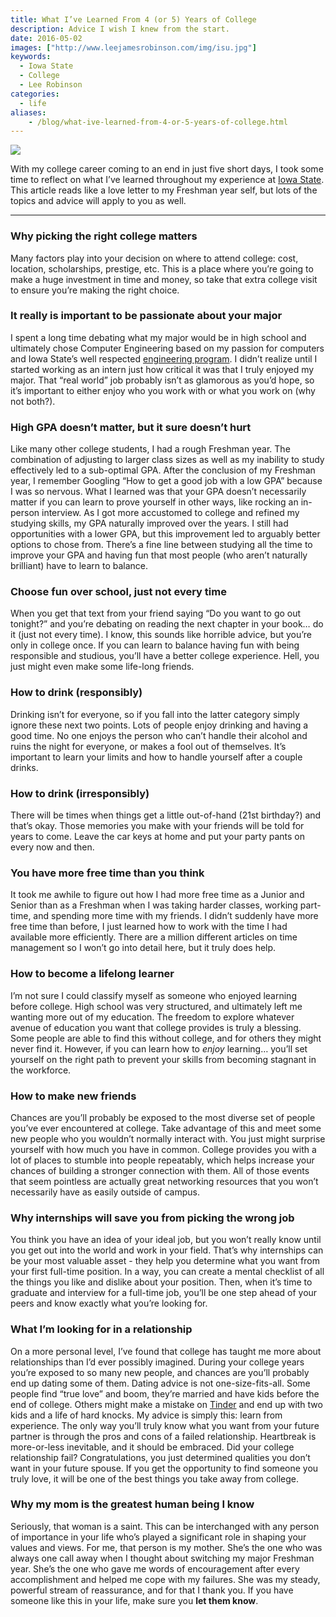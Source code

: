 ```yaml
---
title: What I’ve Learned From 4 (or 5) Years of College
description: Advice I wish I knew from the start.
date: 2016-05-02
images: ["http://www.leejamesrobinson.com/img/isu.jpg"]
keywords:
  - Iowa State
  - College
  - Lee Robinson
categories:
  - life
aliases:
    - /blog/what-ive-learned-from-4-or-5-years-of-college.html
---
```


![](/img/isu.jpg)

With my college career coming to an end in just five short days, I took some time to reflect on what I’ve learned throughout my experience at [Iowa State](https://www.iastate.edu). This article reads like a love letter to my Freshman year self, but lots of the topics and advice will apply to you as well.

---
### Why picking the right college matters
Many factors play into your decision on where to attend college: cost, location, scholarships, prestige, etc. This is a place where you’re going to make a huge investment in time and money, so take that extra college visit to ensure you’re making the right choice.

### It really is important to be passionate about your major
I spent a long time debating what my major would be in high school and ultimately chose Computer Engineering based on my passion for computers and Iowa State’s well respected [engineering program](https://catalog.iastate.edu/collegeofengineering/computerengineering/). I didn’t realize until I started working as an intern just how critical it was that I truly enjoyed my major. That “real world” job probably isn’t as glamorous as you’d hope, so it’s important to either enjoy who you work with or what you work on (why not both?).

### High GPA doesn’t matter, but it sure doesn’t hurt
Like many other college students, I had a rough Freshman year. The combination of adjusting to larger class sizes as well as my inability to study effectively led to a sub-optimal GPA. After the conclusion of my Freshman year, I remember Googling “How to get a good job with a low GPA” because I was so nervous. What I learned was that your GPA doesn’t necessarily matter if you can learn to prove yourself in other ways, like rocking an in-person interview. As I got more accustomed to college and refined my studying skills, my GPA naturally improved over the years. I still had opportunities with a lower GPA, but this improvement led to arguably better options to chose from. There’s a fine line between studying all the time to improve your GPA and having fun that most people (who aren’t naturally brilliant) have to learn to balance.

### Choose fun over school, just not every time
When you get that text from your friend saying “Do you want to go out tonight?” and you’re debating on reading the next chapter in your book… do it (just not every time). I know, this sounds like horrible advice, but you’re only in college once. If you can learn to balance having fun with being responsible and studious, you’ll have a better college experience. Hell, you just might even make some life-long friends.

### How to drink (responsibly)
Drinking isn’t for everyone, so if you fall into the latter category simply ignore these next two points. Lots of people enjoy drinking and having a good time. No one enjoys the person who can’t handle their alcohol and ruins the night for everyone, or makes a fool out of themselves. It’s important to learn your limits and how to handle yourself after a couple drinks.

### How to drink (irresponsibly)
There will be times when things get a little out-of-hand (21st birthday?) and that’s okay. Those memories you make with your friends will be told for years to come. Leave the car keys at home and put your party pants on every now and then.

### You have more free time than you think
It took me awhile to figure out how I had more free time as a Junior and Senior than as a Freshman when I was taking harder classes, working part-time, and spending more time with my friends. I didn’t suddenly have more free time than before, I just learned how to work with the time I had available more efficiently. There are a million different articles on time management so I won’t go into detail here, but it truly does help.

### How to become a lifelong learner
I’m not sure I could classify myself as someone who enjoyed learning before college. High school was very structured, and ultimately left me wanting more out of my education. The freedom to explore whatever avenue of education you want that college provides is truly a blessing. Some people are able to find this without college, and for others they might never find it. However, if you can learn how to <i>enjoy</i> learning… you’ll set yourself on the right path to prevent your skills from becoming stagnant in the workforce.

### How to make new friends
Chances are you’ll probably be exposed to the most diverse set of people you’ve ever encountered at college. Take advantage of this and meet some new people who you wouldn’t normally interact with. You just might surprise yourself with how much you have in common. College provides you with a lot of places to stumble into people repeatably, which helps increase your chances of building a stronger connection with them. All of those events that seem pointless are actually great networking resources that you won’t necessarily have as easily outside of campus.

### Why internships will save you from picking the wrong job
You think you have an idea of your ideal job, but you won’t really know until you get out into the world and work in your field. That’s why internships can be your most valuable asset - they help you determine what you want from your first full-time position. In a way, you can create a mental checklist of all the things you like and dislike about your position. Then, when it’s time to graduate and interview for a full-time job, you’ll be one step ahead of your peers and know exactly what you’re looking for.

### What I’m looking for in a relationship
On a more personal level, I’ve found that college has taught me more about relationships than I’d ever possibly imagined. During your college years you’re exposed to so many new people, and chances are you’ll probably end up dating some of them. Dating advice is not one-size-fits-all. Some people find “true love” and boom, they’re married and have kids before the end of college. Others might make a mistake on [Tinder](https://www.gotinder.com/) and end up with two kids and a life of hard knocks. My advice is simply this: learn from experience. The only way you’ll truly know what you want from your future partner is through the pros and cons of a failed relationship. Heartbreak is more-or-less inevitable, and it should be embraced. Did your college relationship fail? Congratulations, you just determined qualities you don’t want in your future spouse. If you get the opportunity to find someone you truly love, it will be one of the best things you take away from college.

### Why my mom is the greatest human being I know
Seriously, that woman is a saint. This can be interchanged with any person of importance in your life who’s played a significant role in shaping your values and views. For me, that person is my mother. She’s the one who was always one call away when I thought about switching my major Freshman year. She’s the one who gave me words of encouragement after every accomplishment and helped me cope with my failures. She was my steady, powerful stream of reassurance, and for that I thank you. If you have someone like this in your life, make sure you **let them know**.
